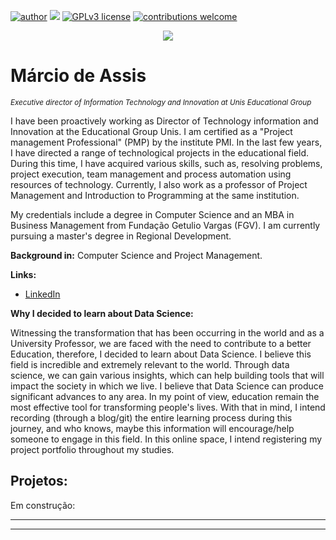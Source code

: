 [![author](https://img.shields.io/badge/author-carlosfab-red.svg)](https://www.linkedin.com/in/carlosfab) [![](https://img.shields.io/badge/python-3.7+-blue.svg)](https://www.python.org/downloads/release/python-365/) [![GPLv3 license](https://img.shields.io/badge/License-GPLv3-blue.svg)](http://perso.crans.org/besson/LICENSE.html) [![contributions welcome](https://img.shields.io/badge/contributions-welcome-brightgreen.svg?style=flat)](https://github.com/carlosfab/data_science/issues)

<p align="center">
  <img src="banner.png" >
</p>

# Márcio de Assis
<sub>*Executive director of Information Technology and Innovation at Unis Educational Group*</sub>

I have been proactively working as Director of Technology information and Innovation at the Educational Group Unis. I am certified as a "Project management Professional" (PMP) by the institute PMI. In the last few years, I have directed a range of technological projects in the educational field. During this time, I have acquired various skills, such as, resolving problems, project execution, team management and process automation using resources of technology. Currently, I also work as a professor of Project Management and Introduction to Programming at the same institution.

My credentials include a degree in Computer Science and an MBA in Business Management from Fundação Getulio Vargas (FGV). I am currently pursuing a master's degree in Regional Development.

**Background in:** Computer Science and Project Management.

**Links:**
* [LinkedIn](https://www.linkedin.com/in/geraldo-m%C3%A1rcio-de-assis-silva-0071a813b/)

**Why I decided to learn about Data Science:**

Witnessing the transformation that has been occurring in the world and as a University Professor, we are faced with the need to contribute to a better Education, therefore, I decided to learn about Data Science. I believe this field is incredible and extremely relevant to the world. Through data science, we can gain various insights, which can help building tools that will impact the society in which we live. I believe that Data Science can produce significant advances to any area. In my point of view, education remain the most effective tool for transforming people's lives. With that in mind, I intend recording (through a blog/git) the entire learning process during this journey, and who knows, maybe this information will encourage/help someone to engage in this field. In this online space, I intend registering my project portfolio throughout my studies.

## Projetos:
Em construção:

* **

---





